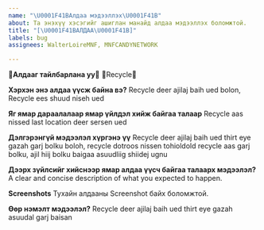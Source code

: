 ```yaml
---
name: "\U0001F41BАлдаа мэдээллэх\U0001F41B"
about: Та энэхүү хэсэгийг ашиглан манайд алдаа мэдээллэх боломжтой.
title: "[\U0001F41BАЛДАА\U0001F41B]"
labels: bug
assignees: WalterLoireMNF, MNFCANDYNETWORK

---
```


**🐛Алдааг тайлбарлана уу🐛**
💛Recycle💛

**Хэрхэн энэ алдаа  үүсж байна вэ?** 
Recycle deer ajilaj baih ued bolon, Recycle ees shuud niseh ued

**Яг ямар дараалалаар ямар үйлдэл хийж байгаа талаар**
Recycle aas nissed last location deer sersen ued

**Дэлгэрэнгүй мэдээлэл хүргэнэ үү**
Recycle deer ajilaj baih ued thirt eye gazah garj bolku boloh, recycle dotroos nissen tohioldold recycle aas garj bolku, ajil hiij bolku baigaa asuudliig shiidej ugnu

**Дээрх зүйлсийг хийснээр ямар алдаа үүсч байгаа талаарх мэдээлэл?**
A clear and concise description of what you expected to happen.

**Screenshots**
Тухайн алдааны Screenshot байх боломжтой.

**Өөр нэмэлт мэдээлэл?**
Recycle deer ajilaj baih ued thirt eye gazah asuudal garj baisan
